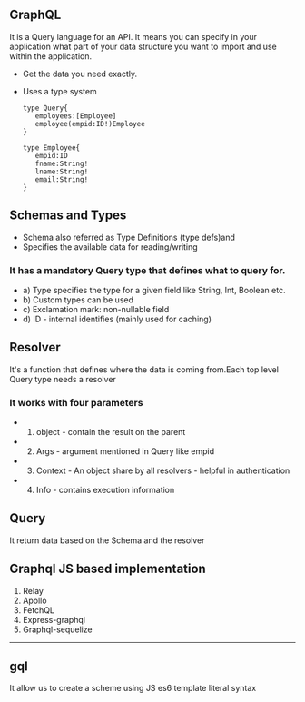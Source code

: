 ## GraphQL
It is a Query language for an API. It means you can specify in your application what part of your data structure you want to import and use within the application.
* Get the data you need exactly.
* Uses a type system


      type Query{
         employees:[Employee]
         employee(empid:ID!)Employee
      }

      type Employee{
         empid:ID
         fname:String!
         lname:String!
         email:String!
      }

## Schemas and Types
* Schema also referred as Type Definitions (type defs)and 
* Specifies the available data for reading/writing

### It has a mandatory Query type that defines what to query for.

* a) Type specifies the type for a given field like String, Int, Boolean etc.
* b) Custom types can be used
* c) Exclamation mark: non-nullable field
* d) ID - internal identifies (mainly used for caching)

## Resolver 
It's a function that defines where the data is coming from.Each top level Query type needs a resolver

### It works with four parameters
* 1) object - contain the result on the parent
* 2) Args - argument mentioned in Query like empid
* 3) Context - An object share by all resolvers - helpful in authentication
* 4) Info - contains execution information


## Query
It return data based on the Schema and the resolver


## Graphql JS based implementation
1. Relay
2. Apollo
3. FetchQL
4. Express-graphql
5. Graphql-sequelize
---

## gql 
It allow us to create a scheme using JS es6 template literal syntax